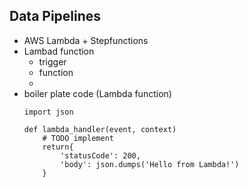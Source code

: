 ## Data Pipelines
- AWS Lambda + Stepfunctions
- Lambad function 
    - trigger
    - function
    - 
- boiler plate code  (Lambda function)
    ```
    import json

    def lambda_handler(event, context)
        # TODO implement
        return{
            'statusCode': 200,
            'body': json.dumps('Hello from Lambda!')
        }
    ```
